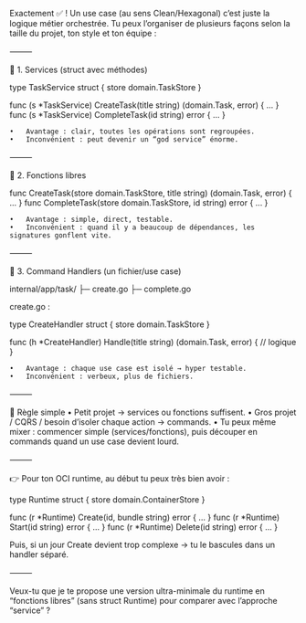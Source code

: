 Exactement ✅ !
Un use case (au sens Clean/Hexagonal) c’est juste la logique métier orchestrée.
Tu peux l’organiser de plusieurs façons selon la taille du projet, ton style et ton équipe :

⸻

🔹 1. Services (struct avec méthodes)

type TaskService struct {
store domain.TaskStore
}

func (s *TaskService) CreateTask(title string) (domain.Task, error) { ... }
func (s *TaskService) CompleteTask(id string) error { ... }

	•	Avantage : clair, toutes les opérations sont regroupées.
	•	Inconvénient : peut devenir un “god service” énorme.

⸻

🔹 2. Fonctions libres

func CreateTask(store domain.TaskStore, title string) (domain.Task, error) { ... }
func CompleteTask(store domain.TaskStore, id string) error { ... }

	•	Avantage : simple, direct, testable.
	•	Inconvénient : quand il y a beaucoup de dépendances, les signatures gonflent vite.

⸻

🔹 3. Command Handlers (un fichier/use case)

internal/app/task/
├─ create.go
├─ complete.go

create.go :

type CreateHandler struct {
store domain.TaskStore
}

func (h *CreateHandler) Handle(title string) (domain.Task, error) {
// logique
}

	•	Avantage : chaque use case est isolé → hyper testable.
	•	Inconvénient : verbeux, plus de fichiers.

⸻

📌 Règle simple
•	Petit projet → services ou fonctions suffisent.
•	Gros projet / CQRS / besoin d’isoler chaque action → commands.
•	Tu peux même mixer : commencer simple (services/fonctions), puis découper en commands quand un use case devient lourd.

⸻

👉 Pour ton OCI runtime, au début tu peux très bien avoir :

type Runtime struct {
store domain.ContainerStore
}

func (r *Runtime) Create(id, bundle string) error { ... }
func (r *Runtime) Start(id string) error { ... }
func (r *Runtime) Delete(id string) error { ... }

Puis, si un jour Create devient trop complexe → tu le bascules dans un handler séparé.

⸻

Veux-tu que je te propose une version ultra-minimale du runtime en “fonctions libres” (sans struct Runtime) pour comparer avec l’approche “service” ?